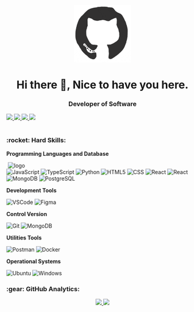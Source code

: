 
<div  align="center">
<img  src="https://github.com/MateusHerculano01/MateusHerculano01/blob/main/octo.gif"  alt="GitHub Logo"  width="150"  height="150" />
</div>

<h1  align="center"> Hi there 👋, Nice to have you here.</h1>

<h3  align="center"> Developer of Software </h3>



<!-- Contatos -->

<div>
<a href="https://github.com/MateusHerculano01" alt="github" target="_blank">
<img src="https://img.shields.io/badge/GitHub-000000?&style=flat-square&logo=GitHub&logoColor=white">
</a>
<a href="https://www.linkedin.com/in/mateus-herculano001" alt="linkedin" target="_blank">
<img src="https://img.shields.io/badge/LinkedIn-%230077B5.svg?&style=flat-square&logo=linkedin&logoColor=white">
</a>
<a href="https://wa.me/5564993458922" alt="WhatsApp" target="_blank">
<img src="https://img.shields.io/badge/-WhatsApp-25d366?style=flat-square&labelColor=25d366&logo=whatsapp&logoColor=white&link=https://wa.me/5564993458922"/>
</a>
<a href="mailto:mateusherculano0@gmail.com" alt="gmail" target="_blank">
<img src="https://img.shields.io/badge/-Gmail-FF0000?style=flat-square&labelColor=FF0000&logo=gmail&logoColor=white&link=mailto:mateusherculano0@gmail.com" />
</a>
</div>

<br/>  

<!-- Hard Skills -->

<h3  align="left"> :rocket:&nbsp;Hard Skills:</h3>  

**Programming Languages and Database**

<img  src="https://media.giphy.com/media/SWoSkN6DxTszqIKEqv/giphy.gif"  min-width="400px"  max-width="400px"  width="500px"  align="right"  alt="logo">

![JavaScript](https://img.shields.io/badge/-JavaScript-333333?style=flat&logo=javascript)
![TypeScript](https://img.shields.io/badge/-TypeScript-333333?style=flat&logo=TypeScript&logoColor=007396)
![Python](https://img.shields.io/badge/-Python-333333?style=flat&logo=Python&logoColor=007396)
![HTML5](https://img.shields.io/badge/-HTML5-333333?style=flat&logo=HTML5)
![CSS](https://img.shields.io/badge/-CSS-333333?style=flat&logo=CSS3&logoColor=1572B6)
![React](https://img.shields.io/badge/-React-333333?style=flat&logo=react)
![React](https://img.shields.io/badge/-ReactNative-333333?style=flat&logo=React&logoColor=007396)
![MongoDB](https://img.shields.io/badge/-MongoDB-333333?style=flat&logo=mongodb)
![PostgreSQL](https://img.shields.io/badge/-PostgreSQL-333333?style=flat&logo=PostgreSQL&logoColor=007396)

  

**Development Tools**

![VSCode](https://img.shields.io/badge/-VSCode-333333?style=flat&logo=Visual-Studio-Code&logoColor=007ACC)
![Figma](https://img.shields.io/badge/-Figma-333333?style=flat&logo=figma)

  

**Control Version**

![Git](https://img.shields.io/badge/-Git-333333?style=flat&logo=git)
![MongoDB](https://img.shields.io/badge/-GitHub-333333?style=flat&logo=github)

**Utilities Tools**

![Postman](https://img.shields.io/badge/-Postman-333333?style=flat&logo=Postman)
![Docker](https://img.shields.io/badge/-Docker-333333?style=flat&logo=Docker&logoColor=007396)

**Operational Systems**

![Ubuntu](https://img.shields.io/badge/-Ubuntu-333333?style=flat&logo=Ubuntu)
![Windows](https://img.shields.io/badge/-Windows-333333?style=flat&logo=Windows&logoColor=0078D6)

<!-- GitHub Analytics -->

<h3>:gear:&nbsp;GitHub Analytics:</h3>



 <div align="center">
<a href="https://github.com/MateusHerculano01">
<img height="180em" src="https://github-readme-stats.vercel.app/api/top-langs/?username=MateusHerculano01&layout=compact&langs_count=7&theme=dracula"/>
<img height="180em" src="https://github-readme-stats.vercel.app/api?username=MateusHerculano01&show_icons=true&theme=dracula&include_all_commits=true&count_private=true"/>
</div>



  



  

